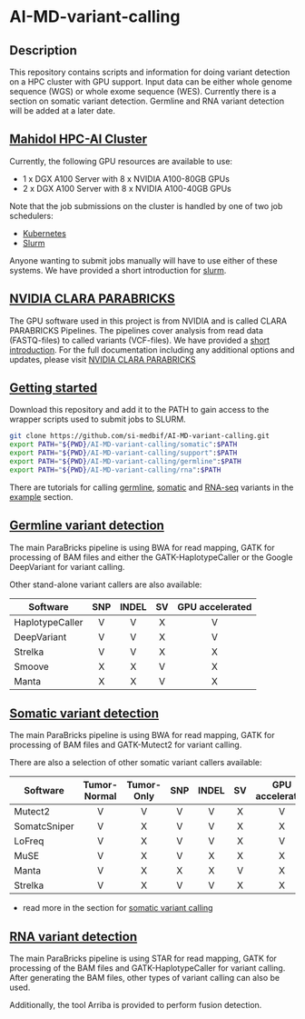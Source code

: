 # AI-MD-variant-calling

## Description

This repository contains scripts and information for doing variant detection on a HPC cluster with GPU support. Input data can be either whole genome sequence (WGS) or whole exome sequence (WES). Currently there is a section on somatic variant detection. Germline and RNA variant detection will be added at a later date.

## [Mahidol HPC-AI Cluster](https://github.com/si-medbif/AI-MD-variant-calling/blob/main/documents/hpc-server.md)

Currently, the following GPU resources are available to use:
* 1 x DGX A100 Server with 8 x NVIDIA A100-80GB GPUs
* 2 x DGX A100 Server with 8 x NVIDIA A100-40GB GPUs

Note that the job submissions on the cluster is handled by one of two job schedulers:
* [Kubernetes](https://kubernetes.io/docs/tutorials/)
* [Slurm](https://slurm.schedmd.com/quickstart.html)

Anyone wanting to submit jobs manually will have to use either of these systems. We have provided a short introduction for [slurm](https://github.com/si-medbif/AI-MD-variant-calling/documents/slurm.md).

## [NVIDIA CLARA PARABRICKS](https://docs.nvidia.com/clara/parabricks/3.7.0/index.html)

The GPU software used in this project is from NVIDIA and is called CLARA PARABRICKS Pipelines. The pipelines cover analysis from read data (FASTQ-files) to called variants (VCF-files). We have provided a [short introduction](https://github.com/si-medbif/AI-MD-variant-calling/blob/main/documents/parabricks.md#nvidia-clara-parabricks). For the full documentation including any additional options and updates, please visit [NVIDIA CLARA PARABRICKS](https://docs.nvidia.com/clara/parabricks/3.7.0/index.html)

## [Getting started](https://github.com/si-medbif/AI-MD-variant-calling/example/tutorial.md)

Download this repository and add it to the PATH to gain access to the wrapper scripts used to submit jobs to SLURM.
```bash
git clone https://github.com/si-medbif/AI-MD-variant-calling.git
export PATH="${PWD}/AI-MD-variant-calling/somatic":$PATH
export PATH="${PWD}/AI-MD-variant-calling/support":$PATH
export PATH="${PWD}/AI-MD-variant-calling/germline":$PATH
export PATH="${PWD}/AI-MD-variant-calling/rna":$PATH
```

There are tutorials for calling [germline](https://github.com/si-medbif/AI-MD-variant-calling/blob/main/example/tutorial_germline.md), [somatic](https://github.com/si-medbif/AI-MD-variant-calling/blob/main/example/tutorial.md) and [RNA-seq](https://github.com/si-medbif/AI-MD-variant-calling/blob/develop/example/tutorial_rna.md) variants in the [example](https://github.com/si-medbif/AI-MD-variant-calling/tree/main/example) section.

## [Germline variant detection](https://github.com/si-medbif/AI-MD-variant-calling/tree/main/germline)

The main ParaBricks pipeline is using BWA for read mapping, GATK for processing of BAM files and either the GATK-HaplotypeCaller or the Google DeepVariant for variant calling. 

Other stand-alone variant callers are also available:

| Software     |  SNP | INDEL |  SV  | GPU accelerated |
| ------------ |  :-: | :---: | :--: | :-------------: |
| HaplotypeCaller | V | V | X | V |
| DeepVariant  | V | V | X | V |
| Strelka      | V | V | X | X |
| Smoove       | X | X | V | X |
| Manta        | X | X | V | X |

## [Somatic variant detection](https://github.com/si-medbif/AI-MD-variant-calling/tree/main/somatic)

The main ParaBricks pipeline is using BWA for read mapping, GATK for processing of BAM files and GATK-Mutect2 for variant calling.

There are also a selection of other somatic variant callers available:

| Software     | Tumor-Normal | Tumor-Only | SNP | INDEL |  SV  | GPU accelerated |
| ------------ | :----------: | :--------: | :-: | :---: | :--: | :-------------: |
| Mutect2      | V            | V          | V   | V     | X    | V               |
| SomatcSniper | V            | X          | V   | V     | X    | X               |
| LoFreq       | V            | X          | V   | V     | X    | V               |
| MuSE         | V            | X          | V   | X     | X    | X               |
| Manta        | V            | X          | X   | X     | V    | X               |
| Strelka      | V            | X          | V   | V     | X    | X               |

- read more in the section for [somatic variant calling](https://github.com/si-medbif/AI-MD-variant-calling/tree/main/somatic#somatic-variant-detection)

## [RNA variant detection](https://github.com/si-medbif/AI-MD-variant-calling/tree/develop/rna)

The main ParaBricks pipeline is using STAR for read mapping, GATK for processing of the BAM files and GATK-HaplotypeCaller for variant calling. After generating the BAM files, other types of variant calling can also be used.

Additionally, the tool Arriba is provided to perform fusion detection.

